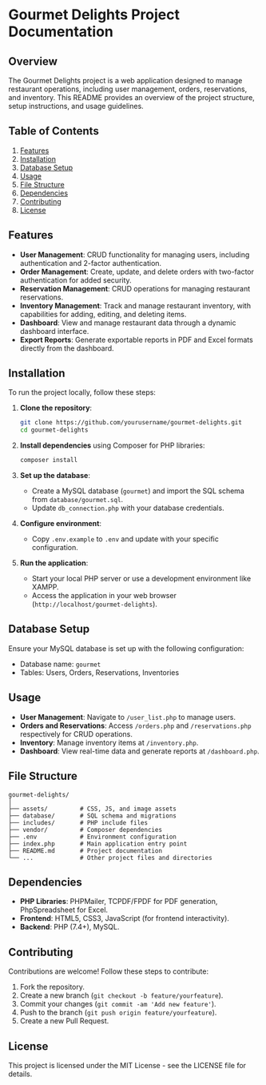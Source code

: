 
# Gourmet Delights Project Documentation

## Overview
The Gourmet Delights project is a web application designed to manage restaurant operations, including user management, orders, reservations, and inventory. This README provides an overview of the project structure, setup instructions, and usage guidelines.

## Table of Contents
1. [Features](#features)
2. [Installation](#installation)
3. [Database Setup](#database-setup)
4. [Usage](#usage)
5. [File Structure](#file-structure)
6. [Dependencies](#dependencies)
7. [Contributing](#contributing)
8. [License](#license)

## Features
- **User Management**: CRUD functionality for managing users, including authentication and 2-factor authentication.
- **Order Management**: Create, update, and delete orders with two-factor authentication for added security.
- **Reservation Management**: CRUD operations for managing restaurant reservations.
- **Inventory Management**: Track and manage restaurant inventory, with capabilities for adding, editing, and deleting items.
- **Dashboard**: View and manage restaurant data through a dynamic dashboard interface.
- **Export Reports**: Generate exportable reports in PDF and Excel formats directly from the dashboard.

## Installation
To run the project locally, follow these steps:

1. **Clone the repository**:
   ```bash
   git clone https://github.com/yourusername/gourmet-delights.git
   cd gourmet-delights
   ```

2. **Install dependencies** using Composer for PHP libraries:
   ```bash
   composer install
   ```

3. **Set up the database**:
   - Create a MySQL database (`gourmet`) and import the SQL schema from `database/gourmet.sql`.
   - Update `db_connection.php` with your database credentials.

4. **Configure environment**:
   - Copy `.env.example` to `.env` and update with your specific configuration.

5. **Run the application**:
   - Start your local PHP server or use a development environment like XAMPP.
   - Access the application in your web browser (`http://localhost/gourmet-delights`).

## Database Setup
Ensure your MySQL database is set up with the following configuration:
- Database name: `gourmet`
- Tables: Users, Orders, Reservations, Inventories

## Usage
- **User Management**: Navigate to `/user_list.php` to manage users.
- **Orders and Reservations**: Access `/orders.php` and `/reservations.php` respectively for CRUD operations.
- **Inventory**: Manage inventory items at `/inventory.php`.
- **Dashboard**: View real-time data and generate reports at `/dashboard.php`.

## File Structure
```
gourmet-delights/
│
├── assets/         # CSS, JS, and image assets
├── database/       # SQL schema and migrations
├── includes/       # PHP include files
├── vendor/         # Composer dependencies
├── .env            # Environment configuration
├── index.php       # Main application entry point
├── README.md       # Project documentation
└── ...             # Other project files and directories
```

## Dependencies
- **PHP Libraries**: PHPMailer, TCPDF/FPDF for PDF generation, PhpSpreadsheet for Excel.
- **Frontend**: HTML5, CSS3, JavaScript (for frontend interactivity).
- **Backend**: PHP (7.4+), MySQL.

## Contributing
Contributions are welcome! Follow these steps to contribute:
1. Fork the repository.
2. Create a new branch (`git checkout -b feature/yourfeature`).
3. Commit your changes (`git commit -am 'Add new feature'`).
4. Push to the branch (`git push origin feature/yourfeature`).
5. Create a new Pull Request.

## License
This project is licensed under the MIT License - see the LICENSE file for details.
